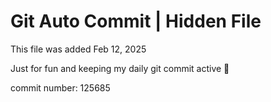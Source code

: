 # Git Auto Commit | Hidden File

This file was added Feb 12, 2025

Just for fun and keeping my daily git commit active 🤪

commit number: 125685
